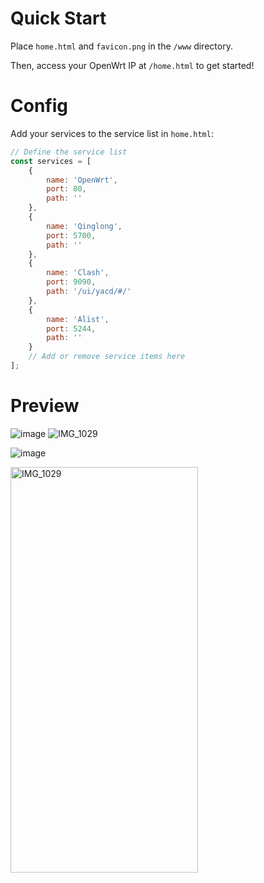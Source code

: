 # Quick Start

Place `home.html` and `favicon.png` in the `/www` directory.

Then, access your OpenWrt IP at `/home.html` to get started!

# Config

Add your services to the service list in `home.html`:

``` javascript
// Define the service list
const services = [
    { 
        name: 'OpenWrt', 
        port: 80,
        path: ''
    },
    { 
        name: 'Qinglong', 
        port: 5700,
        path: ''
    },
    { 
        name: 'Clash', 
        port: 9090,
        path: '/ui/yacd/#/'
    },
    {
        name: 'Alist',
        port: 5244,
        path: ''
    }
    // Add or remove service items here
];
```

# Preview
![image](https://github.com/user-attachments/assets/1b2298f0-f80a-41f9-af6c-7f7d0647480b) ![IMG_1029](https://github.com/user-attachments/assets/b5ae113f-d4e1-4524-847b-744ab548e9ab)





![image](https://github.com/user-attachments/assets/1b2298f0-f80a-41f9-af6c-7f7d0647480b)

<img src="https://github.com/user-attachments/assets/b5ae113f-d4e1-4524-847b-744ab548e9ab" alt="IMG_1029" width="300" height="649">
